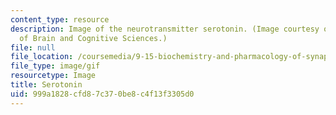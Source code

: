 ```yaml
---
content_type: resource
description: Image of the neurotransmitter serotonin. (Image courtesy of MIT's Department
  of Brain and Cognitive Sciences.)
file: null
file_location: /coursemedia/9-15-biochemistry-and-pharmacology-of-synaptic-transmission-fall-2007/999a1828cfd87c370be8c4f13f3305d0_9-15f07.gif
file_type: image/gif
resourcetype: Image
title: Serotonin
uid: 999a1828-cfd8-7c37-0be8-c4f13f3305d0
---
```

